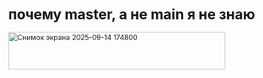 # почему master, а не main  я не знаю
<img width="435" height="76" alt="Снимок экрана 2025-09-14 174800" src="https://github.com/user-attachments/assets/0341e4d9-fd75-4bd9-96cf-b41882a66d8f" />
